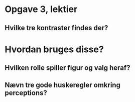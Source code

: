 
# Opgave 3, lektier

## Hvilke tre kontraster findes der?
# Hvordan bruges disse?


## Hvilken rolle spiller figur og valg heraf?


## Nævn tre gode huskeregler omkring perceptions?




